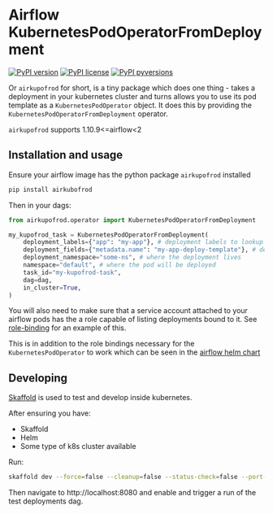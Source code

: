 # Airflow KubernetesPodOperatorFromDeployment

[![PyPI version](https://badge.fury.io/py/airkupofrod.svg)](https://badge.fury.io/py/airkupofrod)
[![PyPI license](https://img.shields.io/pypi/l/airkupofrod.svg)](https://pypi.python.org/pypi/airkupofrod/)
[![PyPI pyversions](https://img.shields.io/pypi/pyversions/airkupofrod.svg)](https://pypi.python.org/pypi/airkupofrod/)

Or `airkupofrod` for short, is a tiny package which does one thing - takes a deployment in your kubernetes cluster and 
turns allows you to use its pod template as a `KubernetesPodOperator` object. It does this by providing the 
`KubernetesPodOperatorFromDeployment` operator.

`airkupofrod` supports 1.10.9<=airflow<2


## Installation and usage

Ensure your airflow image has the python package `airkupofrod` installed

```bash
pip install airkubofrod
```

Then in your dags:
```python
from airkupofrod.operator import KubernetesPodOperatorFromDeployment

my_kupofrod_task = KubernetesPodOperatorFromDeployment(
    deployment_labels={"app": "my-app"}, # deployment labels to lookup by
    deployment_fields={"metadata.name": "my-app-deploy-template"}, # deployment fields to lookup by
    deployment_namespace="some-ns", # where the deployment lives
    namespace="default", # where the pod will be deployed
    task_id="my-kupofrod-task", 
    dag=dag,
    in_cluster=True, 
) 
```

You will also need to make sure that a service account attached to your airflow pods
has the a role capable of listing deployments bound to it. See 
[role-binding](https://github.com/rekon-oss/airkupofrod/tree/master/role-binding) for an example of this.

This is in addition to the role bindings necessary for the `KubernetesPodOperator` to work which can be seen in the 
[airflow helm chart](https://github.com/helm/charts/blob/master/stable/airflow/templates/role.yaml) 

## Developing

[Skaffold](https://skaffold.dev/) is used to test and develop inside kubernetes.

After ensuring you have:
 * Skaffold
 * Helm
 * Some type of k8s cluster available

Run:
```bash
skaffold dev --force=false --cleanup=false --status-check=false --port-forward
```

Then navigate to http://localhost:8080 and enable and trigger a run of the test deployments dag.

